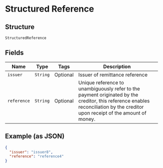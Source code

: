 
# Structured Reference

## Structure

`StructuredReference`

## Fields

| Name | Type | Tags | Description |
|  --- | --- | --- | --- |
| `issuer` | `String` | Optional | Issuer of remittance reference |
| `reference` | `String` | Optional | Unique reference to unambiguously refer to the payment originated by the creditor, this reference enables reconciliation by the creditor upon receipt of the amount of money. |

## Example (as JSON)

```json
{
  "issuer": "issuer8",
  "reference": "reference4"
}
```

